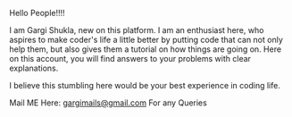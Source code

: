Hello People!!!!

I am Gargi Shukla, new on this platform. 
I am an enthusiast here, who aspires to make coder's life a little better by putting code that can not only help them, 
but also gives them a tutorial on how things are going on.
Here on this account, you will find answers to your problems with clear explanations.

I believe this stumbling here would be your best experience in coding life.

Mail ME Here: gargimails@gmail.com For any Queries


<!--- 
GargiS307/GargiS307 is a ✨ special ✨ repository because its `README.md` (this file) appears on your GitHub profile.
You can click the Preview link to take a look at your changes.
--->

